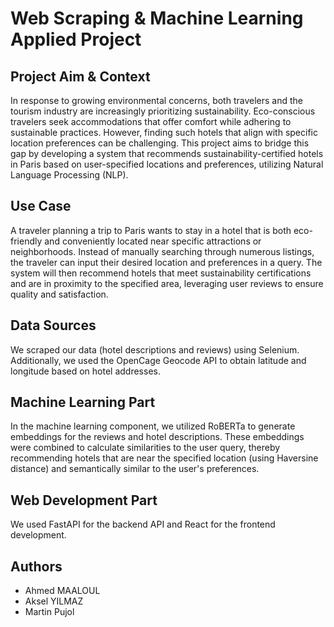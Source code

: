 # Web Scraping & Machine Learning Applied Project

## Project Aim & Context
In response to growing environmental concerns, both travelers and the tourism industry are increasingly prioritizing sustainability. Eco-conscious travelers seek accommodations that offer comfort while adhering to sustainable practices. However, finding such hotels that align with specific location preferences can be challenging. This project aims to bridge this gap by developing a system that recommends sustainability-certified hotels in Paris based on user-specified locations and preferences, utilizing Natural Language Processing (NLP).

## Use Case
A traveler planning a trip to Paris wants to stay in a hotel that is both eco-friendly and conveniently located near specific attractions or neighborhoods. Instead of manually searching through numerous listings, the traveler can input their desired location and preferences in a query. The system will then recommend hotels that meet sustainability certifications and are in proximity to the specified area, leveraging user reviews to ensure quality and satisfaction.

## Data Sources
We scraped our data (hotel descriptions and reviews) using Selenium. Additionally, we used the OpenCage Geocode API to obtain latitude and longitude based on hotel addresses.

## Machine Learning Part
In the machine learning component, we utilized RoBERTa to generate embeddings for the reviews and hotel descriptions. These embeddings were combined to calculate similarities to the user query, thereby recommending hotels that are near the specified location (using Haversine distance) and semantically similar to the user's preferences.

## Web Development Part
We used FastAPI for the backend API and React for the frontend development.

## Authors
- Ahmed MAALOUL
- Aksel YILMAZ
- Martin Pujol
